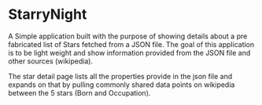 # StarryNight

A Simple application built with the purpose of showing details about a pre fabricated list of Stars fetched from a JSON file.
The goal of this application is to be light weight and show information provided from the JSON file and other sources (wikipedia).

The star detail page lists all the properties provide in the json file and expands on that by pulling commonly shared data points 
on wikipedia between the 5 stars (Born and Occupation). 

